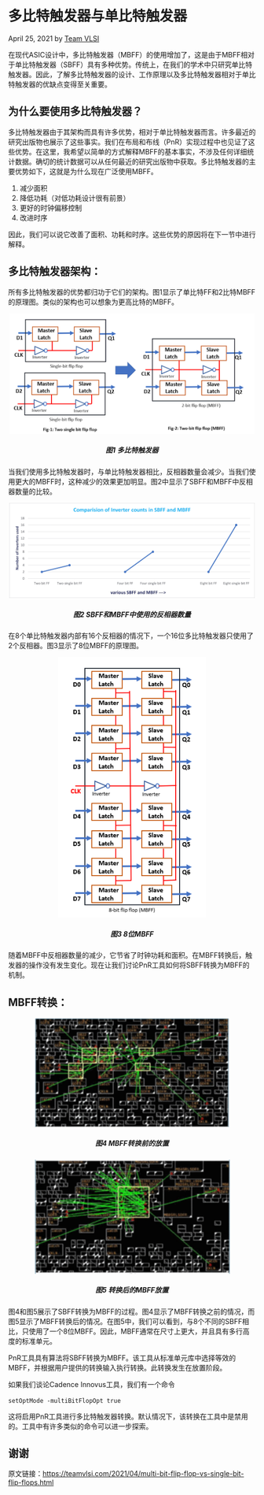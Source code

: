 # 多比特触发器与单比特触发器
April 25, 2021 by [Team VLSI](https://teamvlsi.com/author/team-vlsi)

在现代ASIC设计中，多比特触发器（MBFF）的使用增加了，这是由于MBFF相对于单比特触发器（SBFF）具有多种优势。传统上，在我们的学术中只研究单比特触发器。因此，了解多比特触发器的设计、工作原理以及多比特触发器相对于单比特触发器的优缺点变得至关重要。

## 为什么要使用多比特触发器？

多比特触发器由于其架构而具有许多优势，相对于单比特触发器而言。许多最近的研究出版物也展示了这些事实。我们在布局和布线（PnR）实现过程中也见证了这些优势。在这里，我希望以简单的方式解释MBFF的基本事实，不涉及任何详细统计数据。确切的统计数据可以从任何最近的研究出版物中获取。多比特触发器的主要优势如下，这就是为什么现在广泛使用MBFF。

1. 减少面积
2. 降低功耗（对低功耗设计很有前景）
3. 更好的时钟偏移控制
4. 改进时序

因此，我们可以说它改善了面积、功耗和时序。这些优势的原因将在下一节中进行解释。

## 多比特触发器架构：

所有多比特触发器的优势都归功于它们的架构。图1显示了单比特FF和2比特MBFF的原理图。类似的架构也可以想象为更高比特的MBFF。

<div style="text-align:center;">
  <img src="MBFF1.png" alt="ASIC Flow" width="500" />
  <h5>图1 多比特触发器</h5>
</div>

当我们使用多比特触发器时，与单比特触发器相比，反相器数量会减少。当我们使用更大的MBFF时，这种减少的效果更加明显。图2中显示了SBFF和MBFF中反相器数量的比较。

<div style="text-align:center;">
  <img src="MBFF_INV_comparision.png" alt="ASIC Flow" width="500" />
  <h5>图2 SBFF和MBFF中使用的反相器数量</h5>
</div>

在8个单比特触发器内部有16个反相器的情况下，一个16位多比特触发器只使用了2个反相器。图3显示了8位MBFF的原理图。

<div style="text-align:center;">
  <img src="8bit_FF.png" alt="ASIC Flow" width="300" />
  <h5>图3 8位MBFF</h5>
</div>

随着MBFF中反相器数量的减少，它节省了时钟功耗和面积。在MBFF转换后，触发器的操作没有发生变化。现在让我们讨论PnR工具如何将SBFF转换为MBFF的机制。

## MBFF转换：

<div style="text-align:center;">
  <img src="mbff_placement1-300x167.png" alt="ASIC Flow" width="400" />
  <h5>图4 MBFF转换前的放置</h5>
</div>

<div style="text-align:center;">
  <img src="mbff_placement_2-300x174.png" alt="ASIC Flow" width="400" />
  <h5>图5 转换后的MBFF放置</h5>
</div>

图4和图5展示了SBFF转换为MBFF的过程。图4显示了MBFF转换之前的情况，而图5显示了MBFF转换后的情况。在图5中，我们可以看到，与8个不同的SBFF相比，只使用了一个8位MBFF。因此，MBFF通常在尺寸上更大，并且具有多行高度的标准单元。

PnR工具具有算法将SBFF转换为MBFF。该工具从标准单元库中选择等效的MBFF，并根据用户提供的转换输入执行转换。此转换发生在放置阶段。

如果我们谈论Cadence Innovus工具，我们有一个命令

`setOptMode -multiBitFlopOpt true`

这将启用PnR工具进行多比特触发器转换。默认情况下，该转换在工具中是禁用的。工具中有许多类似的命令可以进一步探索。

## 谢谢

原文链接：https://teamvlsi.com/2021/04/multi-bit-flip-flop-vs-single-bit-flip-flops.html